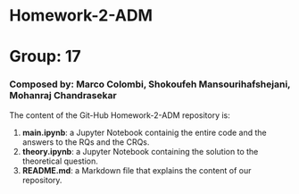 # Homework-2-ADM
# Group: 17
### Composed by: Marco Colombi, Shokoufeh Mansourihafshejani, Mohanraj Chandrasekar
The content of the Git-Hub Homework-2-ADM repository is:
1. **main.ipynb**: a Jupyter Notebook containig the entire code and the answers to the RQs and the CRQs.
2. **theory.ipynb**: a Jupyter Notebook containing the solution to the theoretical question.
3. **README.md**: a Markdown file that explains the content of our repository.
